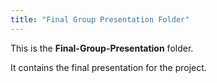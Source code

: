 ```yaml
---
title: "Final Group Presentation Folder"
---
```


This is the **Final-Group-Presentation** folder.

It contains the final presentation for the project.